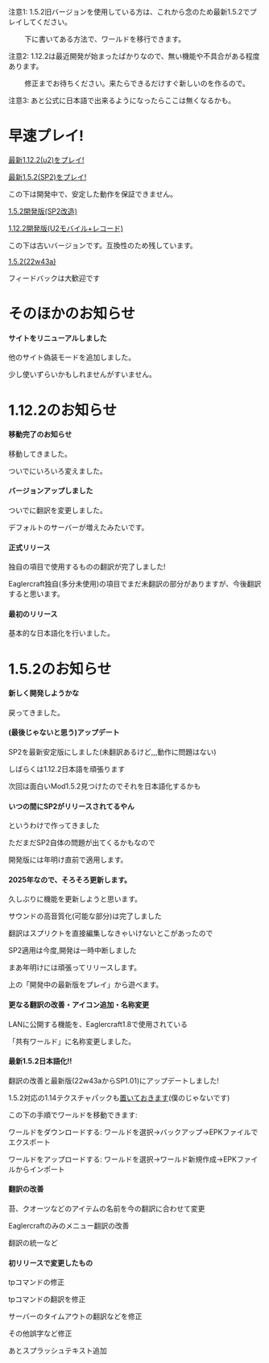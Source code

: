 ﻿注意1: 1.5.2旧バージョンを使用している方は、これから念のため最新1.5.2でプレイしてください。

　　   下に書いてある方法で、ワールドを移行できます。

注意2: 1.12.2は最近開発が始まったばかりなので、無い機能や不具合がある程度あります。

　　   修正までお待ちください。来たらできるだけすぐ新しいのを作るので。

注意3: あと公式に日本語で出来るようになったらここは無くなるかも。

# 早速プレイ!

[最新1.12.2(u2)をプレイ!](https://magurock.github.io/Eaglercraft-for-Japan/Play/1122-Lat/)

[最新1.5.2(SP2)をプレイ!](https://magurock.github.io/Eaglercraft-for-Japan/Play/152-Lat/)

この下は開発中で、安定した動作を保証できません。

[1.5.2開発版(SP2改造)](https://magurock.github.io/Eaglercraft-for-Japan/Play/Test-152/)

[1.12.2開発版(U2モバイル+レコード)](https://magurock.github.io/Eaglercraft-for-Japan/Play/Test-1122/)

この下は古いバージョンです。互換性のため残しています。

[1.5.2(22w43a)](https://magurock.github.io/Eaglercraft-for-Japan/Play/152-2243/)

フィードバックは大歓迎です

# そのほかのお知らせ

#### サイトをリニューアルしました

他のサイト偽装モードを追加しました。

少し使いずらいかもしれませんがすいません。

# 1.12.2のお知らせ

#### 移動完了のお知らせ

移動してきました。

ついでにいろいろ変えました。

#### バージョンアップしました

ついでに翻訳を変更しました。

デフォルトのサーバーが増えたみたいです。

#### 正式リリース

独自の項目で使用するものの翻訳が完了しました!

Eaglercraft独自(多分未使用)の項目でまだ未翻訳の部分がありますが、今後翻訳すると思います。

#### 最初のリリース

基本的な日本語化を行いました。

# 1.5.2のお知らせ

#### 新しく開発しようかな

戻ってきました。

#### (最後じゃないと思う)アップデート

SP2を最新安定版にしました(未翻訳あるけど,,,動作に問題はない)

しばらくは1.12.2日本語を頑張ります

次回は面白いMod1.5.2見つけたのでそれを日本語化するかも

#### いつの間にSP2がリリースされてるやん

というわけで作ってきました

ただまだSP2自体の問題が出てくるかもなので

開発版には年明け直前で適用します。

#### 2025年なので、そろそろ更新します。

久しぶりに機能を更新しようと思います。

サウンドの高音質化(可能な部分)は完了しました

翻訳はスプリクトを直接編集しなきゃいけないとこがあったので

SP2適用は今度,開発は一時中断しました

まあ年明けには頑張ってリリースします。

上の「開発中の最新版をプレイ」から遊べます。

#### 更なる翻訳の改善・アイコン追加・名称変更

LANに公開する機能を、Eaglercraft1.8で使用されている

「共有ワールド」に名称変更しました。

#### 最新1.5.2日本語化!!

翻訳の改善と最新版(22w43aからSP1.01)にアップデートしました!

1.5.2対応の1.14テクスチャパックも[置いておきます](https://www.mediafire.com/file/l30m7bucmlozgw5/1.14+Textures+MC1.5.2.zip/file)(僕のじゃないです)

この下の手順でワールドを移動できます:

ワールドをダウンロードする: ワールドを選択→バックアップ→EPKファイルでエクスポート

ワールドをアップロードする: ワールドを選択→ワールド新規作成→EPKファイルからインポート

#### 翻訳の改善

苔、クオーツなどのアイテムの名前を今の翻訳に合わせて変更

Eaglercraftのみのメニュー翻訳の改善

翻訳の統一など

#### 初リリースで変更したもの

tpコマンドの修正

tpコマンドの翻訳を修正

サーバーのタイムアウトの翻訳などを修正

その他誤字など修正

あとスプラッシュテキスト追加